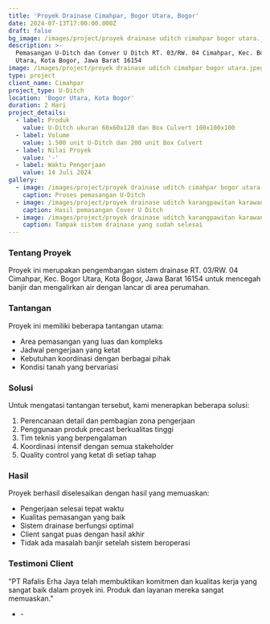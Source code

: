 ```yaml
---
title: 'Proyek Drainase Cimahpar, Bogor Utara, Bogor'
date: 2024-07-13T17:00:00.000Z
draft: false
bg_image: /images/project/proyek drainase uditch cimahpar bogor utara.jpeg
description: >-
  Pemasangan U-Ditch dan Conver U Ditch RT. 03/RW. 04 Cimahpar, Kec. Bogor
  Utara, Kota Bogor, Jawa Barat 16154
image: /images/project/proyek drainase uditch cimahpar bogor utara.jpeg
type: project
client_name: Cimahpar
project_type: U-Ditch
location: 'Bogor Utara, Kota Bogor'
duration: 2 Hari
project_details:
  - label: Produk
    value: U-Ditch ukuran 60x60x120 dan Box Culvert 100x100x100
  - label: Volume
    value: 1.500 unit U-Ditch dan 200 unit Box Culvert
  - label: Nilai Proyek
    value: '-'
  - label: Waktu Pengerjaan
    value: 14 Juli 2024
gallery:
  - image: /images/project/proyek drainase uditch cimahpar bogor utara.jpeg
    caption: Proses pemasangan U-Ditch
  - image: /images/project/proyek drainase uditch karangpawitan karawang barat.jpeg
    caption: Hasil pemasangan Cover U Ditch
  - image: /images/project/proyek drainase uditch karangpawitan karawang barat.jpeg
    caption: Tampak sistem drainase yang sudah selesai
---
```


### Tentang Proyek

Proyek ini merupakan pengembangan sistem drainase RT. 03/RW. 04 Cimahpar, Kec. Bogor Utara, Kota Bogor, Jawa Barat 16154 untuk mencegah banjir dan mengalirkan air dengan lancar di area perumahan.

### Tantangan

Proyek ini memiliki beberapa tantangan utama:

* Area pemasangan yang luas dan kompleks
* Jadwal pengerjaan yang ketat
* Kebutuhan koordinasi dengan berbagai pihak
* Kondisi tanah yang bervariasi

### Solusi

Untuk mengatasi tantangan tersebut, kami menerapkan beberapa solusi:

1. Perencanaan detail dan pembagian zona pengerjaan
2. Penggunaan produk precast berkualitas tinggi
3. Tim teknis yang berpengalaman
4. Koordinasi intensif dengan semua stakeholder
5. Quality control yang ketat di setiap tahap

### Hasil

Proyek berhasil diselesaikan dengan hasil yang memuaskan:

* Pengerjaan selesai tepat waktu
* Kualitas pemasangan yang baik
* Sistem drainase berfungsi optimal
* Client sangat puas dengan hasil akhir
* Tidak ada masalah banjir setelah sistem beroperasi

### Testimoni Client

"PT Rafalis Erha Jaya telah membuktikan komitmen dan kualitas kerja yang sangat baik dalam proyek ini. Produk dan layanan mereka sangat memuaskan."

* \-
